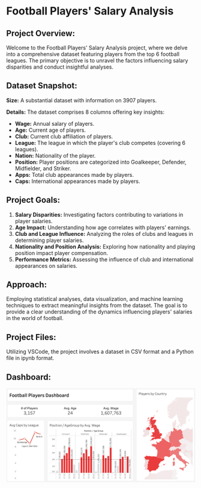 # Football Players' Salary Analysis

## Project Overview:

Welcome to the Football Players' Salary Analysis project, where we delve into a comprehensive dataset featuring players from the top 6 football leagues. The primary objective is to unravel the factors influencing salary disparities and conduct insightful analyses.

## Dataset Snapshot:

**Size:** A substantial dataset with information on 3907 players.

**Details:** The dataset comprises 8 columns offering key insights:
- **Wage:** Annual salary of players.
- **Age:** Current age of players.
- **Club:** Current club affiliation of players.
- **League:** The league in which the player's club competes (covering 6 leagues).
- **Nation:** Nationality of the player.
- **Position:** Player positions are categorized into Goalkeeper, Defender, Midfielder, and Striker.
- **Apps:** Total club appearances made by players.
- **Caps:** International appearances made by players.

## Project Goals:

1. **Salary Disparities:** Investigating factors contributing to variations in player salaries.
2. **Age Impact:** Understanding how age correlates with players' earnings.
3. **Club and League Influence:** Analyzing the roles of clubs and leagues in determining player salaries.
4. **Nationality and Position Analysis:** Exploring how nationality and playing position impact player compensation.
5. **Performance Metrics:** Assessing the influence of club and international appearances on salaries.

## Approach:

Employing statistical analyses, data visualization, and machine learning techniques to extract meaningful insights from the dataset. The goal is to provide a clear understanding of the dynamics influencing players' salaries in the world of football.

## Project Files:

Utilizing VSCode, the project involves a dataset in CSV format and a Python file in ipynb format.

## Dashboard:
![Image for the dashboard](./Dashboard.png)
